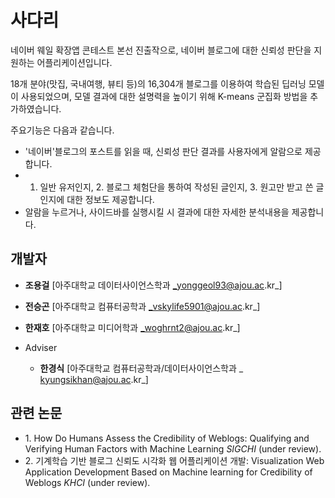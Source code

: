 # 사다리

네이버 웨일 확장앱 콘테스트 본선 진출작으로, 네이버 블로그에 대한 신뢰성 판단을 지원하는 어플리케이션입니다.

18개 분야(맛집, 국내여행, 뷰티 등)의 16,304개 블로그를 이용하여 학습된 딥러닝 모델이 사용되었으며, 모델 결과에 대한 설명력을 높이기 위해
K-means 군집화 방법을 추가하였습니다.

주요기능은 다음과 같습니다.

 * '네이버'블로그의 포스트를 읽을 때, 신뢰성 판단 결과를 사용자에게 알람으로 제공합니다.
 * 1. 일반 유저인지, 2. 블로그 체험단을 통하여 작성된 글인지, 3. 원고만 받고 쓴 글인지에 대한 정보도 제공합니다. 
 * 알람을 누르거나, 사이드바를 실행시킬 시 결과에 대한 자세한 분석내용을 제공합니다.


## 개발자

*	__조용걸__ [아주대학교 데이터사이언스학과  _yonggeol93@ajou.ac.kr_]
* __전승곤__ [아주대학교 컴퓨터공학과  _vskylife5901@ajou.ac.kr_] 
* __한재호__ [아주대학교 미디어학과  _woghrnt2@ajou.ac.kr_]

*	Adviser 
    *	__한경식__ [아주대학교 컴퓨터공학과/데이터사이언스학과 _ kyungsikhan@ajou.ac.kr_]


## 관련 논문

*	1\. How Do Humans Assess the Credibility of Weblogs: Qualifying and Verifying Human Factors with Machine Learning _SIGCHI_ (under review).
*	2\. 기계학습 기반 블로그 신뢰도 시각화 웹 어플리케이션 개발: Visualization Web Application Development Based on Machine learning for Credibility of Weblogs _KHCI_ (under review).
